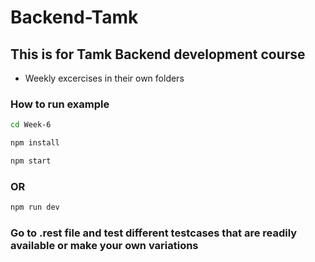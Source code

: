 # Backend-Tamk

## This is for Tamk Backend development course

- Weekly excercises in their own folders

### How to run example

```bash
cd Week-6
```

```bash
npm install
```

```bash
npm start
```
### OR 

```bash
npm run dev
```
### Go to .rest file and test different testcases that are readily available or make your own variations
